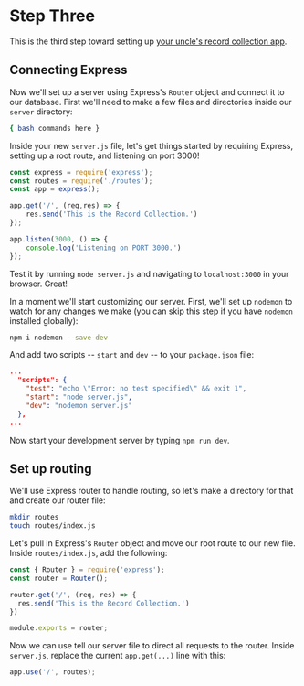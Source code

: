 # Step Three

This is the third step toward setting up [your uncle's record collection app](README.md).

## Connecting Express

Now we'll set up a server using Express's `Router` object and connect it to our database. First we'll need to make a few files and directories inside our `server` directory:

```bash
{ bash commands here }
```

Inside your new `server.js` file, let's get things started by requiring Express, setting up a root route, and listening on port 3000!

```javascript
const express = require('express');
const routes = require('./routes');
const app = express();

app.get('/', (req,res) => {
    res.send('This is the Record Collection.')
});

app.listen(3000, () => {
    console.log('Listening on PORT 3000.')
});
```

Test it by running `node server.js` and navigating to `localhost:3000` in your browser. Great!

In a moment we'll start customizing our server. First, we'll set up `nodemon` to watch for any changes we make (you can skip this step if you have `nodemon` installed globally):
```bash
npm i nodemon --save-dev
```

And add two scripts -- `start` and `dev` -- to your `package.json` file:
```json
...
  "scripts": {
    "test": "echo \"Error: no test specified\" && exit 1",
    "start": "node server.js",
    "dev": "nodemon server.js"
  },
...
```

Now start your development server by typing `npm run dev`.

## Set up routing
We'll use Express router to handle routing, so let's make a directory for that and create our router file:
```bash
mkdir routes
touch routes/index.js
```

Let's pull in Express's `Router` object and move our root route to our new file. Inside `routes/index.js`, add the following:
```javascript
const { Router } = require('express');
const router = Router();

router.get('/', (req, res) => {
  res.send('This is the Record Collection.')
})

module.exports = router;
```

Now we can use tell our server file to direct all requests to the router. Inside `server.js`, replace the current `app.get(...)` line with this:
```javascript
app.use('/', routes);
```

